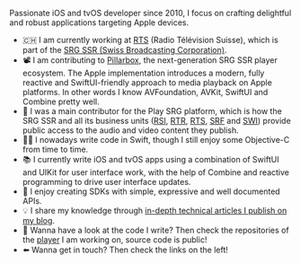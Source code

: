 Passionate iOS and tvOS developer since 2010, I focus on crafting delightful and robust applications targeting Apple devices.

- 🇨🇭 I am currently working at [RTS](https://www.rts.ch) (Radio Télévision Suisse), which is part of the [SRG SSR (Swiss Broadcasting Corporation)](https://www.srgssr.ch/en/who-we-are/organisation).
- 📽 I am contributing to [Pillarbox](https://github.com/SRGSSR/pillarbox-apple), the next-generation SRG SSR player ecosystem. The Apple implementation introduces a modern, fully reactive and SwiftUI-friendly approach to media playback on Apple platforms. In other words I know AVFoundation, AVKit, SwiftUI and Combine pretty well.
- 👷 I was a main contributor for the Play SRG platform, which is how the SRG SSR and all its business units ([RSI](https://www.rsi.ch), [RTR](https://www.rtr.ch), [RTS](https://www.rts.ch), [SRF](https://www.srf.ch) and [SWI](https://www.swissinfo.ch)) provide public access to the audio and video content they publish.
- 🧑‍💻 I nowadays write code in Swift, though I still enjoy some Objective-C from time to time.
- 📚 I currently write iOS and tvOS apps using a combination of SwiftUI and UIKit for user interface work, with the help of Combine and reactive programming to drive user interface updates.
- 🧰 I enjoy creating SDKs with simple, expressive and well documented APIs.
- 💡 I share my knowledge through [in-depth technical articles I publish on my blog](https://defagos.github.io).
- 👀 Wanna have a look at the code I write? Then check the repositories of the [player](https://github.com/SRGSSR/pillarbox-apple) I am working on, source code is public!
- ⬅️ Wanna get in touch? Then check the links on the left!
